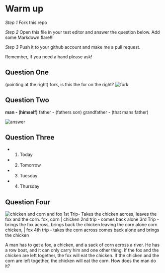 # Warm up

_Step 1_
Fork this repo

_Step 2_
Open this file in your test editor and answer the question below. Add some Markdown flare!!!

_Step 3_
Push it to your github account and make me a pull request.

Remember, if you need a hand please ask!


## Question One
(pointing at the right) fork, is this the for on the right?
![fork](http://damiontrombley.com/wp-content/uploads/2015/07/Fork-In-the-road.jpg)
## Question Two

**man - (himself)**
father - (fathers son)
grandfather - (that mans father)

![answer](https://qph.is.quoracdn.net/main-qimg-3dfd46bf1215d38620681f1181b9d080?convert_to_webp=true)
## Question Three
* 1. Today
* 2. Tomorrow
* 3. Tuesday
* 4. Thursday

## Question Four
![chicken and corn and fox](http://static.tvtropes.org/pmwiki/pub/images/foxchickengrainpuzzle_8397.png)
1st Trip- Takes the chicken across, leaves the fox and the corn. fox, corn | chicken
2nd trip - comes back alone
3rd Trip - brings the fox across, brings back the chicken leaving the corn alone corn chicken, | fox
4th trip - takes the corn across comes back alone and brings the chicken


A man has to get a fox, a chicken, and a sack of corn across a river. He has a row boat, and it can only carry him and one other thing. If the fox and the chicken are left together, the fox will eat the chicken. If the chicken and the corn are left together, the chicken will eat the corn. How does the man do it?
